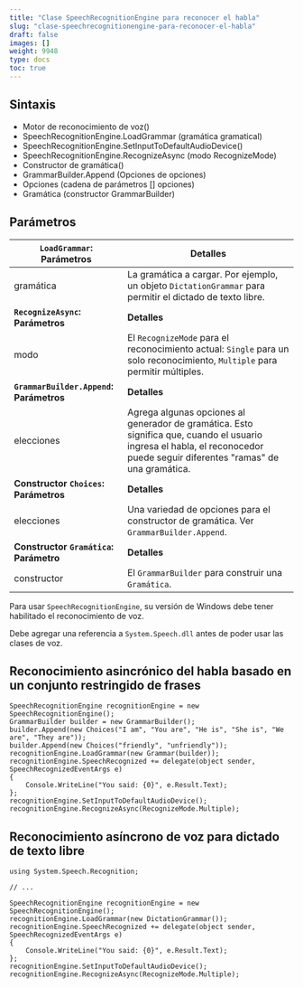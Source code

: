 ```yaml
---
title: "Clase SpeechRecognitionEngine para reconocer el habla"
slug: "clase-speechrecognitionengine-para-reconocer-el-habla"
draft: false
images: []
weight: 9948
type: docs
toc: true
---
```


## Sintaxis
- Motor de reconocimiento de voz()
- SpeechRecognitionEngine.LoadGrammar (gramática gramatical)
- SpeechRecognitionEngine.SetInputToDefaultAudioDevice()
- SpeechRecognitionEngine.RecognizeAsync (modo RecognizeMode)
- Constructor de gramática()
- GrammarBuilder.Append (Opciones de opciones)
- Opciones (cadena de parámetros [] opciones)
- Gramática (constructor GrammarBuilder)

## Parámetros
| `LoadGrammar`: Parámetros | Detalles |
| --------- | ------- |  
| gramática | La gramática a cargar. Por ejemplo, un objeto `DictationGrammar` para permitir el dictado de texto libre. |
| **`RecognizeAsync`: Parámetros** | **Detalles** |
| modo | El `RecognizeMode` para el reconocimiento actual: `Single` para un solo reconocimiento, `Multiple` para permitir múltiples.
| **`GrammarBuilder.Append`: Parámetros** | **Detalles** |
| elecciones | Agrega algunas opciones al generador de gramática. Esto significa que, cuando el usuario ingresa el habla, el reconocedor puede seguir diferentes "ramas" de una gramática. |
| **Constructor `Choices`: Parámetros** | **Detalles** |
| elecciones | Una variedad de opciones para el constructor de gramática. Ver `GrammarBuilder.Append`. |
| **Constructor `Gramática`: Parámetro** | **Detalles** |
| constructor | El `GrammarBuilder` para construir una `Gramática`.

Para usar `SpeechRecognitionEngine`, su versión de Windows debe tener habilitado el reconocimiento de voz.

Debe agregar una referencia a `System.Speech.dll` antes de poder usar las clases de voz.

## Reconocimiento asincrónico del habla basado en un conjunto restringido de frases
    SpeechRecognitionEngine recognitionEngine = new SpeechRecognitionEngine();
    GrammarBuilder builder = new GrammarBuilder();
    builder.Append(new Choices("I am", "You are", "He is", "She is", "We are", "They are"));
    builder.Append(new Choices("friendly", "unfriendly"));
    recognitionEngine.LoadGrammar(new Grammar(builder));
    recognitionEngine.SpeechRecognized += delegate(object sender, SpeechRecognizedEventArgs e)
    {
        Console.WriteLine("You said: {0}", e.Result.Text);
    };
    recognitionEngine.SetInputToDefaultAudioDevice();
    recognitionEngine.RecognizeAsync(RecognizeMode.Multiple);

## Reconocimiento asíncrono de voz para dictado de texto libre
    using System.Speech.Recognition;

    // ...

    SpeechRecognitionEngine recognitionEngine = new SpeechRecognitionEngine();
    recognitionEngine.LoadGrammar(new DictationGrammar());
    recognitionEngine.SpeechRecognized += delegate(object sender, SpeechRecognizedEventArgs e)
    {
        Console.WriteLine("You said: {0}", e.Result.Text);
    };
    recognitionEngine.SetInputToDefaultAudioDevice();
    recognitionEngine.RecognizeAsync(RecognizeMode.Multiple);


